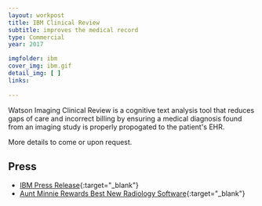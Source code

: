 ```yaml
---
layout: workpost
title: IBM Clinical Review
subtitle: improves the medical record
type: Commercial
year: 2017

imgfolder: ibm
cover_img: ibm.gif
detail_img: [ ]
links:
  
---
```


Watson Imaging Clinical Review is a cognitive text analysis tool that reduces gaps of care and incorrect billing by ensuring a medical diagnosis found from an imaging study is properly propogated to the patient's EHR.

More details to come or upon request.

## Press
- [IBM Press Release](https://www.ibm.com/blogs/watson-health/introducing-ibm-watson-imaging-clinical-review/){:target="_blank"}
- [Aunt Minnie Rewards Best New Radiology Software](http://www.auntminnie.com/index.aspx?sec=nws&sub=rad&pag=dis&ItemID=118291){:target="_blank"}


